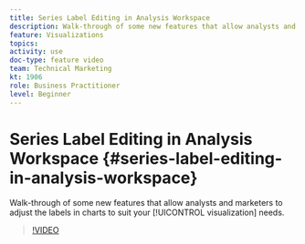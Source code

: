 ```yaml
---
title: Series Label Editing in Analysis Workspace
description: Walk-through of some new features that allow analysts and marketers to adjust the labels in charts to suit your visualization needs.
feature: Visualizations
topics: 
activity: use
doc-type: feature video
team: Technical Marketing
kt: 1906
role: Business Practitioner
level: Beginner
---
```


# Series Label Editing in Analysis Workspace {#series-label-editing-in-analysis-workspace}

Walk-through of some new features that allow analysts and marketers to adjust the labels in charts to suit your [!UICONTROL visualization] needs.

>[!VIDEO](https://video.tv.adobe.com/v/23728/?quality=12)
